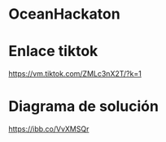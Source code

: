 # OceanHackaton

# Enlace tiktok
https://vm.tiktok.com/ZMLc3nX2T/?k=1
# Diagrama de solución
https://ibb.co/VvXMSQr
